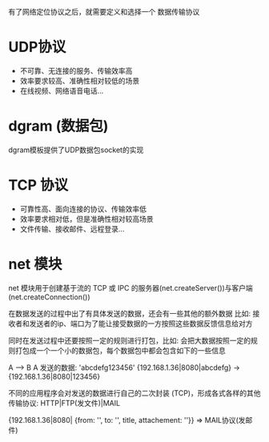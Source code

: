 有了网络定位协议之后，就需要定义和选择一个 数据传输协议

# UDP协议
 - 不可靠、无连接的服务、传输效率高
 - 效率要求较高、准确性相对较低的场景
 - 在线视频、网络语音电话...

# dgram (数据包)
  dgram模板提供了UDP数据包socket的实现

# TCP 协议
 - 可靠性高、面向连接的协议、传输效率低
 - 效率要求相对低，但是准确性相对较高场景
 - 文件传输、接收邮件、远程登录...


# net 模块
net 模块用于创建基于流的 TCP 或 IPC 的服务器(net.createServer())与客户端
  (net.createConnection())


在数据发送的过程中出了有具体发送的数据，还会有一些其他的额外数据
比如: 接收者和发送者的ip、端口为了能让接受数据的一方按照这些数据反馈信息给对方

同时在发送过程中还要按照一定的规则进行打包，比如: 会把大数据按照一定的规则打包成一个一个小的数据包，每个数据包中都会包含如下的一些信息

A --> B
A 发送的数据: 'abcdefg123456'
{192.168.1.36|8080|abcdefg} -> {192.168.1.36|8080|123456}


不同的应用程序会对发送的数据进行自己的二次封装 (TCP)，形成各式各样的其他传输协议: HTTP|FTP(发文件)|MAIL

<!-- {192.168.1.36|8080|xxxx.@qq.com，xxx@qq.com,标题，内容，附件} -->
{192.168.1.36|8080| {from: '', to: '', title, attachement: ''}} => MAIL协议(发邮件)

